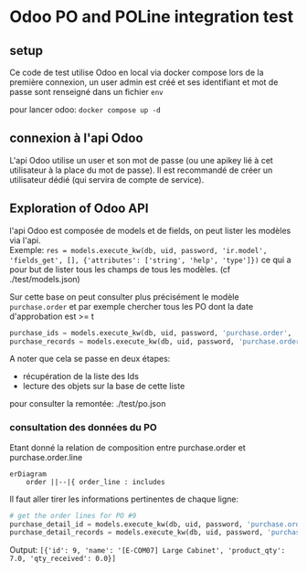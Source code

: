 # Odoo PO and POLine integration test


## setup

Ce code de test utilise Odoo en local via docker compose
lors de la première connexion, un user admin est créé et ses identifiant et mot de passe sont renseigné dans un fichier `env`

pour lancer odoo: `docker compose up -d`

## connexion à l'api Odoo
L'api Odoo utilise un user et son mot de passe (ou une apikey lié à cet utilisateur à la place du mot de passe).
Il est recommandé de créer un utilisateur dédié (qui servira de compte de service).


## Exploration of Odoo API

l'api Odoo est composée de models et de fields, on peut lister les modèles via l'api.  
Exemple:
`res = models.execute_kw(db, uid, password, 'ir.model', 'fields_get', [], {'attributes': ['string', 'help', 'type']})`
ce qui a pour but de lister tous les champs de tous les modèles. (cf ./test/models.json)

Sur cette base on peut consulter plus précisément le modèle `purchase.order` et par exemple chercher tous les PO dont la date d'approbation est >= t
```python
purchase_ids = models.execute_kw(db, uid, password, 'purchase.order', 'search', [[['date_approve', '>=', '2020-01-01']]]) 
purchase_records = models.execute_kw(db, uid, password, 'purchase.order', 'read', [purchase_ids])
```
A noter que cela se passe en deux étapes:
- récupération de la liste des Ids
- lecture des objets sur la base de cette liste

pour consulter la remontée: ./test/po.json

### consultation des données du PO
Etant donné la relation de composition entre purchase.order et purchase.order.line
```mermaid
erDiagram
    order ||--|{ order_line : includes
```

Il faut aller tirer les informations pertinentes de chaque ligne:

```python
# get the order lines for PO #9
purchase_detail_id = models.execute_kw(db, uid, password, 'purchase.order.line', 'search', [[['order_id', '=', 9]]]) 
purchase_detail_records = models.execute_kw(db, uid, password, 'purchase.order.line', 'read', [purchase_detail_id], {'fields': ['name', 'product_qty', 'qty_received']})
```
Output:
`[{'id': 9, 'name': '[E-COM07] Large Cabinet', 'product_qty': 7.0, 'qty_received': 0.0}]`







